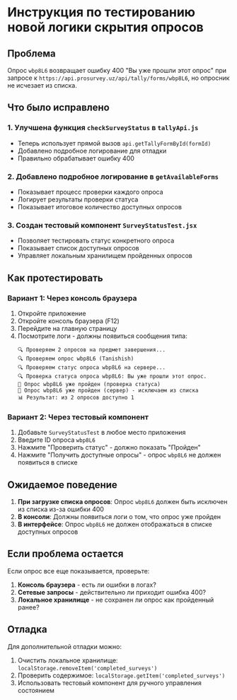 # Инструкция по тестированию новой логики скрытия опросов

## Проблема
Опрос `wbp8L6` возвращает ошибку 400 "Вы уже прошли этот опрос" при запросе к `https://api.prosurvey.uz/api/tally/forms/wbp8L6`, но опросник не исчезает из списка.

## Что было исправлено

### 1. Улучшена функция `checkSurveyStatus` в `tallyApi.js`
- Теперь использует прямой вызов `api.getTallyFormById(formId)`
- Добавлено подробное логирование для отладки
- Правильно обрабатывает ошибку 400

### 2. Добавлено подробное логирование в `getAvailableForms`
- Показывает процесс проверки каждого опроса
- Логирует результаты проверки статуса
- Показывает итоговое количество доступных опросов

### 3. Создан тестовый компонент `SurveyStatusTest.jsx`
- Позволяет тестировать статус конкретного опроса
- Показывает список доступных опросов
- Управляет локальным хранилищем пройденных опросов

## Как протестировать

### Вариант 1: Через консоль браузера
1. Откройте приложение
2. Откройте консоль браузера (F12)
3. Перейдите на главную страницу
4. Посмотрите логи - должны появиться сообщения типа:
   ```
   🔍 Проверяем 2 опросов на предмет завершения...
   🔍 Проверяем опрос wbp8L6 (Tanishish)
   🔍 Проверяем статус опроса wbp8L6 на сервере...
   🔍 Проверка статуса опроса wbp8L6: Вы уже прошли этот опрос.
   📝 Опрос wbp8L6 уже пройден (проверка статуса)
   📝 Опрос wbp8L6 уже пройден (сервер) - исключаем из списка
   📊 Результат: из 2 опросов доступно 1
   ```

### Вариант 2: Через тестовый компонент
1. Добавьте `SurveyStatusTest` в любое место приложения
2. Введите ID опроса `wbp8L6`
3. Нажмите "Проверить статус" - должно показать "Пройден"
4. Нажмите "Получить доступные опросы" - опрос `wbp8L6` не должен появиться в списке

## Ожидаемое поведение

1. **При загрузке списка опросов**: Опрос `wbp8L6` должен быть исключен из списка из-за ошибки 400
2. **В консоли**: Должны появиться логи о том, что опрос уже пройден
3. **В интерфейсе**: Опрос `wbp8L6` не должен отображаться в списке доступных опросов

## Если проблема остается

Если опрос все еще показывается, проверьте:

1. **Консоль браузера** - есть ли ошибки в логах?
2. **Сетевые запросы** - действительно ли приходит ошибка 400?
3. **Локальное хранилище** - не сохранен ли опрос как пройденный ранее?

## Отладка

Для дополнительной отладки можно:
1. Очистить локальное хранилище: `localStorage.removeItem('completed_surveys')`
2. Проверить содержимое: `localStorage.getItem('completed_surveys')`
3. Использовать тестовый компонент для ручного управления состоянием
